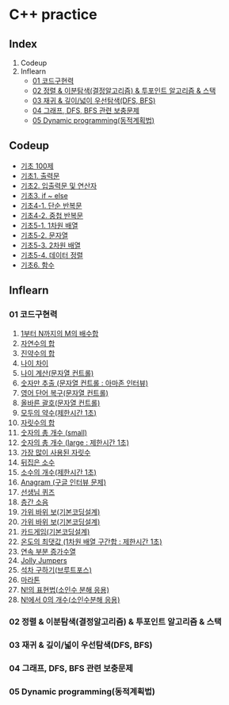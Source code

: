 # C++ practice

## Index
01. Codeup
02. Inflearn
    - [01 코드구현력](#01-코드구현력)
    - [02 정렬 & 이분탐색(결정알고리즘) & 투포인트 알고리즘 & 스택](#02-정렬-&-이분탐색(결정알고리즘)-&-투포인트-알고리즘-&-스택)
    - [03 재귀 & 깊이/넓이 우선탐색(DFS, BFS)](#03-재귀-&-깊이/넓이-우선탐색(DFS,-BFS))
    - [04 그래프, DFS, BFS 관련 보충문제](#04-그래프,-DFS,-BFS-관련-보충문제)
    - [05 Dynamic programming(동적계획법)](#05-Dynamic-programming(동적계획법))

## Codeup
- [기초 100제](https://github.com/sjpark-dev/cpp-practice/tree/master/codeup/basic-00-100)
- [기초1. 출력문](https://github.com/sjpark-dev/cpp-practice/tree/master/codeup/basic-01-output)
- [기초2. 입출력문 및 연산자](https://github.com/sjpark-dev/cpp-practice/tree/master/codeup/basic-02-input-output-and-operator)
- [기초3. if ~ else](https://github.com/sjpark-dev/cpp-practice/tree/master/codeup/basic-03-if-else)
- [기초4-1. 단순 반복문](https://github.com/sjpark-dev/cpp-practice/tree/master/codeup/basic-04-1-loop)
- [기초4-2. 중첩 반복문](https://github.com/sjpark-dev/cpp-practice/tree/master/codeup/basic-04-2-nested-loop)
- [기초5-1. 1차원 배열](https://github.com/sjpark-dev/cpp-practice/tree/master/codeup/basic-05-1-1-dimension-array)
- [기초5-2. 문자열](https://github.com/sjpark-dev/cpp-practice/tree/master/codeup/basic-05-2-string)
- [기초5-3. 2차원 배열](https://github.com/sjpark-dev/cpp-practice/tree/master/codeup/basic-05-3-2-dimension-array)
- [기초5-4. 데이터 정렬](https://github.com/sjpark-dev/cpp-practice/tree/master/codeup/basic-05-4-data-sort)
- [기초6. 함수](https://github.com/sjpark-dev/cpp-practice/tree/master/codeup/basic-06-function)

## Inflearn
### 01 코드구현력
01. [1부터 N까지의 M의 배수합](https://github.com/sjpark-dev/cpp-practice/blob/master/inflearn/section01/problem01.cpp)
02. [자연수의 합](https://github.com/sjpark-dev/cpp-practice/blob/master/inflearn/section01/problem02.cpp)
03. [진약수의 합](https://github.com/sjpark-dev/cpp-practice/blob/master/inflearn/section01/problem03.cpp)
04. [나이 차이](https://github.com/sjpark-dev/cpp-practice/blob/master/inflearn/section01/problem04.cpp)
05. [나이 계산(문자열 컨트롤)](https://github.com/sjpark-dev/cpp-practice/blob/master/inflearn/section01/problem05.cpp)
06. [숫자만 추출 (문자열 컨트롤 : 아마존 인터뷰)](https://github.com/sjpark-dev/cpp-practice/blob/master/inflearn/section01/problem06.cpp)
07. [영어 단어 복구(문자열 컨트롤)](https://github.com/sjpark-dev/cpp-practice/blob/master/inflearn/section01/problem07.cpp)
08. [올바른 괄호(문자열 컨트롤)](https://github.com/sjpark-dev/cpp-practice/blob/master/inflearn/section01/problem08.cpp)
09. [모두의 약수(제한시간 1초)](https://github.com/sjpark-dev/cpp-practice/blob/master/inflearn/section01/problem09.cpp)
10. [자릿수의 합](https://github.com/sjpark-dev/cpp-practice/blob/master/inflearn/section01/problem10.cpp)
11. [숫자의 총 개수 (small)](https://github.com/sjpark-dev/cpp-practice/blob/master/inflearn/section01/problem11.cpp)
12. [숫자의 총 개수 (large : 제한시간 1초)](https://github.com/sjpark-dev/cpp-practice/blob/master/inflearn/section01/problem12.cpp)
13. [가장 많이 사용된 자릿수](https://github.com/sjpark-dev/cpp-practice/blob/master/inflearn/section01/problem13.cpp)
14. [뒤집은 소수](https://github.com/sjpark-dev/cpp-practice/blob/master/inflearn/section01/problem14.cpp)
15. [소수의 개수(제한시간 1초)](https://github.com/sjpark-dev/cpp-practice/blob/master/inflearn/section01/problem15.cpp)
16. [Anagram (구글 인터뷰 문제)](https://github.com/sjpark-dev/cpp-practice/blob/master/inflearn/section01/problem16.cpp)
17. [선생님 퀴즈](https://github.com/sjpark-dev/cpp-practice/blob/master/inflearn/section01/problem17.cpp)
18. [층간 소음](https://github.com/sjpark-dev/cpp-practice/blob/master/inflearn/section01/problem18.cpp)
19. [가위 바위 보(기본코딩설계)](https://github.com/sjpark-dev/cpp-practice/blob/master/inflearn/section01/problem19.cpp)
20. [가위 바위 보(기본코딩설계)](https://github.com/sjpark-dev/cpp-practice/blob/master/inflearn/section01/problem20.cpp)
21. [카드게임(기본코딩설계)](https://github.com/sjpark-dev/cpp-practice/blob/master/inflearn/section01/problem21.cpp)
22. [온도의 최댓값 (1차원 배열 구간합 : 제한시간 1초)](https://github.com/sjpark-dev/cpp-practice/blob/master/inflearn/section01/problem22.cpp)
23. [연속 부분 증가수열](https://github.com/sjpark-dev/cpp-practice/blob/master/inflearn/section01/problem23.cpp)
24. [Jolly Jumpers](https://github.com/sjpark-dev/cpp-practice/blob/master/inflearn/section01/problem24.cpp)
25. [석차 구하기(브루트포스)](https://github.com/sjpark-dev/cpp-practice/blob/master/inflearn/section01/problem25.cpp)
26. [마라톤](https://github.com/sjpark-dev/cpp-practice/blob/master/inflearn/section01/problem26.cpp)
27. [N!의 표현법(소인수 분해 응용)](https://github.com/sjpark-dev/cpp-practice/blob/master/inflearn/section01/problem27.cpp)
28. [N!에서 0의 개수(소인수분해 응용)](https://github.com/sjpark-dev/cpp-practice/blob/master/inflearn/section01/problem28.cpp)
### 02 정렬 & 이분탐색(결정알고리즘) & 투포인트 알고리즘 & 스택
### 03 재귀 & 깊이/넓이 우선탐색(DFS, BFS)
### 04 그래프, DFS, BFS 관련 보충문제
### 05 Dynamic programming(동적계획법)
